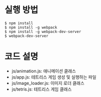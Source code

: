 # 실행 방법

    $ npm install 
    $ npm install -g webpack
    $ npm install -g webpack-dev-server
    $ webpack-dev-server 

# 코드 설명
* js/animation.js: 애니메이션 클래스
* js/app.js: 테트리스 게임 생성 및 실행하는 파일
* js/image_loader.js: 이미지 로더 클래스
* js/tetris.js: 테트리스 게임 클래스

